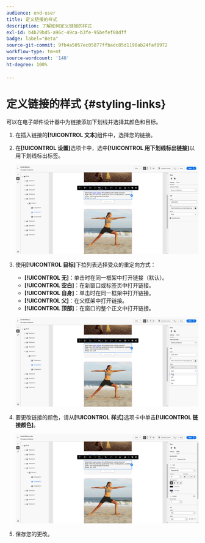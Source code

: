 ```yaml
---
audience: end-user
title: 定义链接的样式
description: 了解如何定义链接的样式
exl-id: b4b79bd5-a96c-49ca-b3fe-95befef00dff
badge: label="Beta"
source-git-commit: 9fb4a5057ec05877ffbadc85d1198ab24faf8972
workflow-type: tm+mt
source-wordcount: '140'
ht-degree: 100%

---
```



# 定义链接的样式 {#styling-links}

可以在电子邮件设计器中为链接添加下划线并选择其颜色和目标。

1. 在插入链接的&#x200B;**[!UICONTROL 文本]**&#x200B;组件中，选择您的链接。

1. 在&#x200B;**[!UICONTROL 设置]**&#x200B;选项卡中，选中&#x200B;**[!UICONTROL 用下划线标出链接]**&#x200B;以用下划线标出标签。

   ![](assets/link_1.png)

1. 使用&#x200B;**[!UICONTROL 目标]**&#x200B;下拉列表选择受众的重定向方式：

   * **[!UICONTROL 无]**：单击时在同一框架中打开链接（默认）。
   * **[!UICONTROL 空白]**：在新窗口或标签页中打开链接。
   * **[!UICONTROL 自身]**：单击时在同一框架中打开链接。
   * **[!UICONTROL 父]**：在父框架中打开链接。
   * **[!UICONTROL 顶部]**：在窗口的整个正文中打开链接。

   ![](assets/link_2.png)

1. 要更改链接的颜色，请从&#x200B;**[!UICONTROL 样式]**&#x200B;选项卡中单击&#x200B;**[!UICONTROL 链接颜色]**。

   ![](assets/link_3.png)

1. 保存您的更改。
